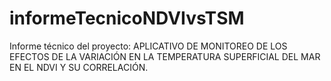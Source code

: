 # informeTecnicoNDVIvsTSM
Informe técnico del proyecto: APLICATIVO DE MONITOREO DE LOS EFECTOS DE LA VARIACIÓN EN LA TEMPERATURA SUPERFICIAL DEL MAR EN EL NDVI Y SU CORRELACIÓN.
